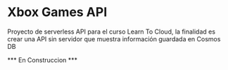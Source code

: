 # Xbox Games API
Proyecto de serverless API para el curso Learn To Cloud, la finalidad es crear una API sin servidor que muestra información guardada en Cosmos DB


*** En Construccion ***